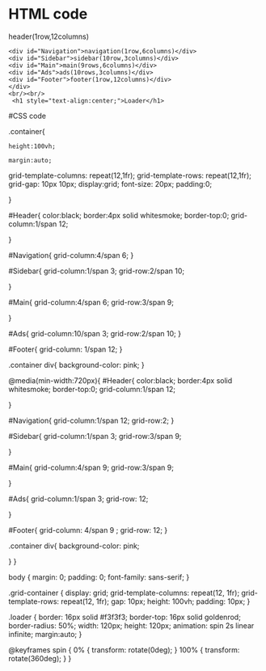 # HTML code
<!DOCTYPE html>
<html lang="en">
<head>
    <meta charset="UTF-8">
    <meta name="viewport" content="width=device-width, initial-scale=1.0">
    <title>CSS-6"CSS Grid Layout"</title>
    <title>Loader Animation</title>
    <link rel="stylesheet" href="c:\users\goyal\Desktop\HTML\style02.css"/>
</head>
<body>
    <div class="container">
    <div id="Header">header(1row,12columns)</div>
   
    <div id="Navigation">navigation(1row,6columns)</div>
    <div id="Sidebar">sidebar(10row,3columns)</div>
    <div id="Main">main(9rows,6columns)</div>
    <div id="Ads">ads(10rows,3columns)</div>
    <div id="Footer">footer(1row,12columns)</div>
    </div>
    <br/><br/>
     <h1 style="text-align:center;">Loader</h1>
  <div class="loader"></div>
</body>
</html>

#CSS code

.container{
    
    height:100vh;
    
    margin:auto;
   grid-template-columns: repeat(12,1fr);
    grid-template-rows: repeat(12,1fr);
    grid-gap: 10px 10px;
    display:grid;
    font-size: 20px;
    padding:0;

}

#Header{
color:black;
border:4px solid whitesmoke;
border-top:0;
grid-column:1/span 12; 

}

#Navigation{
    grid-column:4/span 6;
}


#Sidebar{
    grid-column:1/span 3;
    grid-row:2/span 10;
    
}

#Main{
    grid-column:4/span 6;
    grid-row:3/span 9;
   
}

#Ads{
    grid-column:10/span 3;
    grid-row:2/span 10;
}

#Footer{
    grid-column: 1/span 12;
}

.container div{
    background-color: pink;
}


@media(min-width:720px){
    #Header{
color:black;
border:4px solid whitesmoke;
border-top:0;
grid-column:1/span 12; 

}

#Navigation{
    grid-column:1/span 12;
    grid-row:2;
}


#Sidebar{
    grid-column:1/span 3;
    grid-row:3/span 9;
    
}

#Main{
    grid-column:4/span 9;
    grid-row:3/span 9;
   
}

#Ads{
    grid-column:1/span 3;
    grid-row: 12;
   
}

#Footer{
    grid-column: 4/span 9 ;
    grid-row: 12;
}

.container div{
    background-color: pink;
    
}
}


body {
  margin: 0;
  padding: 0;
  font-family: sans-serif;
}

.grid-container {
  display: grid;
  grid-template-columns: repeat(12, 1fr);
  grid-template-rows: repeat(12, 1fr);
  gap: 10px;
  height: 100vh;
  padding: 10px;
}



.loader {
  border: 16px solid #f3f3f3;
  border-top: 16px solid goldenrod;
  border-radius: 50%;
  width: 120px;
  height: 120px;
  animation: spin 2s linear infinite;
  margin:auto;
}

@keyframes spin {
  0% {
    transform: rotate(0deg);
  }
  100% {
    transform: rotate(360deg); 
  }
}
















